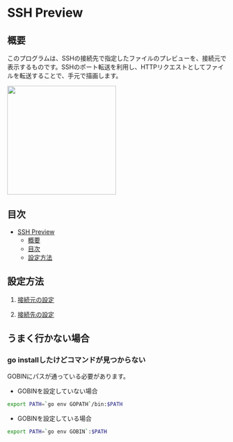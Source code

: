 # SSH Preview 
## 概要
このプログラムは、SSHの接続先で指定したファイルのプレビューを、接続元で表示するものです。SSHのポート転送を利用し、HTTPリクエストとしてファイルを転送することで、手元で描画します。

<img src="https://i.gyazo.com/ce894f6646bb16ca19eb1fece7375f96.gif" height="250"></img>

## 目次
<!-- TOC -->

- [SSH Preview](#ssh-preview)
    - [概要](#概要)
    - [目次](#目次)
    - [設定方法](#設定方法)

<!-- /TOC -->

## 設定方法
1. [接続元の設定](server)

2. [接続先の設定](client)

## うまく行かない場合
### go installしたけどコマンドが見つからない

GOBINにパスが通っている必要があります。

- GOBINを設定していない場合

```sh
export PATH=`go env GOPATH`/bin:$PATH

```

- GOBINを設定している場合

```sh
export PATH=`go env GOBIN`:$PATH
```
